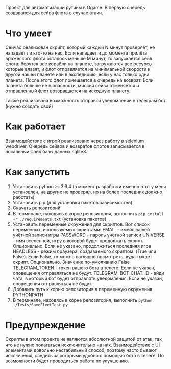 Проект для автоматизации рутины в Ogame.
В первую очередь создавался для сейва флота в случае атаки.

# Что умеет
Сейчас реализован скрипт, который каждый N минут проверяет, не нападает ли кто-то на нас.
Если нападает и до момента прилёта вражеского флота осталось меньше M минут, то запускается сейв флота:
берутся все корабли на планете, загружаются все ресурсы, которые влазят, и флот отправляется на минимальной скорости к другой 
нашей планете или в экспедицию, если у нас только одна планета. После этого флот помещается в очередь на возврат. Если 
планета больше не в опасности, миссия сейва отменяется и отправленный флот возвращается на исходную планету.

Также реализована возможность отправки уведомлений в телеграм бот (нужно создать свой)

# Как работает
Взаимодействие с игрой реализовано через работу в selenium webdriver. Очередь сейвов и возвратов флотов записывается в локальный файл базы данных sqlite3.

# Как запустить
1. Установить python >=3.6.4 (в момент разработки именно этот у меня установлен, на других не проверял, но на более последних должно работать)
2. Установить pip (для установки пакетов зависимостей)
3. Скачать репозиторий
4. В терминале, находясь в корне репозитория, выполнить `pip install -r ./requirements.txt` (установка пакетов)
5. Установить переменные окружения для скриптов. Вот список переменных, используемых скриптами:
EMAIL - имейл вашей учётной записи игры
PASSWORD - пароль учётной записи
UNIVERSE - имя вселенной, игру в которой будет продолжать скрипт. Опционально. Если не указано, продолжиться последняя игра
HEADLESS - режим браузера, создаваемого скриптом. (True или False). 
Если False, то можно наглядно посмотреть, куда тыкает скрипт. Опционально. Значение по-умолчанию False
TELEGRAM_TOKEN - токен вашего бота в телеге. Если не указан, оповещения отправляться не будут.
TELEGRAM_BOT_CHAT_ID - айди чата, в который бот будет отправлять уведомления. Если не указан, оповещения отправляться не будут.
6. Добавить путь к корню репозитория в переменную окружения PYTHONPATH
7. В терминале, находясь в корне репозитория, выполнить `python ./Tests/SaveFleetTest.py`

# Предупреждение
Скрипты в этом проекте не являются абсолютной защитой от атак, так что не нужно полагаться исключительно на них. 
Взаимодействие с UI элементами довольно нестабильный способ, поэтому часто бывают исключения, следить за которыми удобно с помощью бота в телеге.
По возможности будет проводиться работа по улучшению.
